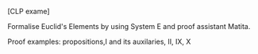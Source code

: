 [CLP exame] 


Formalise Euclid's Elements by using System E and proof assistant Matita.


Proof examples: propositions,I and its auxilaries, II, IX, X

